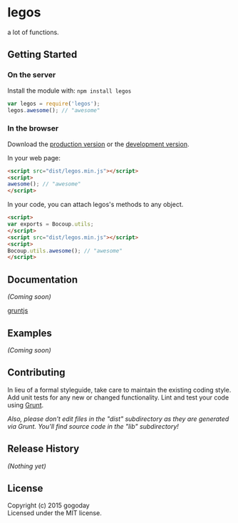 # legos

a lot of functions.

## Getting Started
### On the server
Install the module with: `npm install legos`

```javascript
var legos = require('legos');
legos.awesome(); // "awesome"
```

### In the browser
Download the [production version][min] or the [development version][max].

[min]: https://raw.github.com/gogoday/legos/master/dist/legos.min.js
[max]: https://raw.github.com/gogoday/legos/master/dist/legos.js

In your web page:

```html
<script src="dist/legos.min.js"></script>
<script>
awesome(); // "awesome"
</script>
```

In your code, you can attach legos's methods to any object.

```html
<script>
var exports = Bocoup.utils;
</script>
<script src="dist/legos.min.js"></script>
<script>
Bocoup.utils.awesome(); // "awesome"
</script>
```

## Documentation
_(Coming soon)_

[gruntjs](http://www.gruntjs.net/getting-started#grunt)

## Examples
_(Coming soon)_

## Contributing
In lieu of a formal styleguide, take care to maintain the existing coding style. Add unit tests for any new or changed functionality. Lint and test your code using [Grunt](http://gruntjs.com/).

_Also, please don't edit files in the "dist" subdirectory as they are generated via Grunt. You'll find source code in the "lib" subdirectory!_

## Release History
_(Nothing yet)_

## License
Copyright (c) 2015 gogoday  
Licensed under the MIT license.
